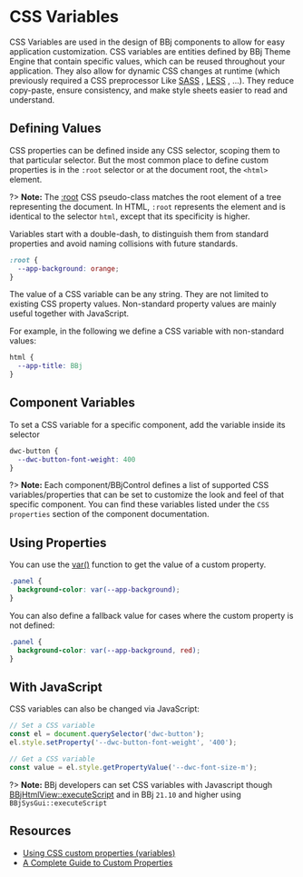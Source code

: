 # CSS Variables

CSS Variables are used in the design of BBj components to allow for easy application customization. CSS variables are entities defined by BBj Theme Engine that contain specific values, which can be reused throughout your application. They also allow for dynamic CSS changes at runtime (which previously required a CSS preprocessor Like [SASS](https://sass-lang.com/) , [LESS](https://lesscss.org/) , ...). They reduce copy-paste, ensure consistency, and make style sheets easier to read and understand.

## Defining Values

CSS properties can be defined inside any CSS selector, scoping them to that particular selector. But the most common place to define custom properties is in the `:root` selector or at the document root, the `<html>` element. 

?> **Note:** The [:root](https://developer.mozilla.org/en-US/docs/Web/CSS/:root) CSS pseudo-class matches the root element of a tree representing the document. In HTML, `:root` represents the <html> element and is identical to the selector `html`, except that its specificity is higher.

Variables start with a double-dash, to distinguish them from standard properties and avoid naming collisions with future standards.

```css
:root {
  --app-background: orange;
}
```

The value of a CSS variable can be any string. They are not limited to existing CSS property values. Non-standard property values are mainly useful together with JavaScript.

For example, in the following we define a CSS variable with non-standard values:

```css
html {
  --app-title: BBj
}
```

## Component Variables

To set a CSS variable for a specific component, add the variable inside its selector

```css
dwc-button {
  --dwc-button-font-weight: 400
}
```

?> **Note:** Each component/BBjControl defines a list of supported CSS variables/properties that can be set to customize the look and feel of that specific component.
You can find these variables listed under the `CSS properties` section of the component documentation.


## Using Properties

You can use the [var()](https://developer.mozilla.org/en-US/docs/Web/CSS/var()) function to get the value of a custom property.

```css
.panel {
  background-color: var(--app-background);
}
```

You can also define a fallback value for cases where the custom property is not defined:

```css
.panel {
  background-color: var(--app-background, red);
}
```

## With JavaScript

CSS variables can also be changed via JavaScript:

```javascript
// Set a CSS variable
const el = document.querySelector('dwc-button');
el.style.setProperty('--dwc-button-font-weight', '400');

// Get a CSS variable
const value = el.style.getPropertyValue('--dwc-font-size-m');
```

?> **Note:** BBj developers can set CSS variables with Javascript though [BBjHtmlView::executeScript](https://documentation.basis.cloud/BASISHelp/WebHelp/bbjobjects/Window/bbjhtmlview/BBjHtmlView_executeScript.htm) and in BBj `21.10` and higher using `BBjSysGui::executeScript`

## Resources

- [Using CSS custom properties (variables)](https://developer.mozilla.org/en-US/docs/Web/CSS/Using_CSS_custom_properties)
- [A Complete Guide to Custom Properties](https://css-tricks.com/a-complete-guide-to-custom-properties/)